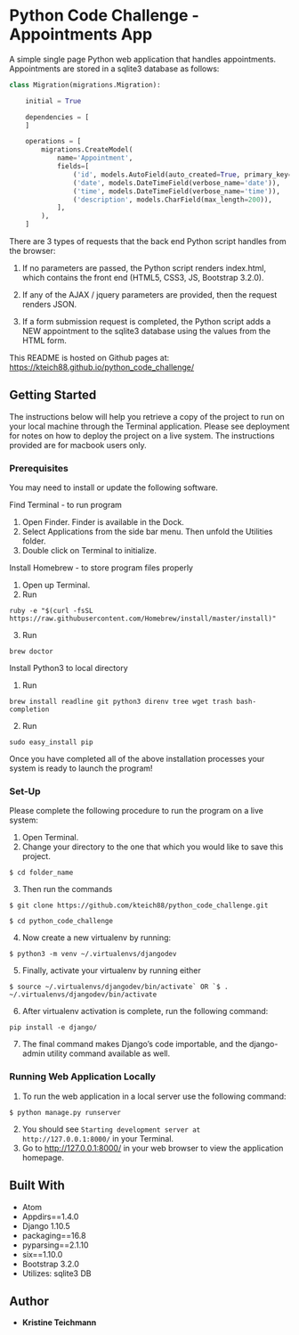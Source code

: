 # Python Code Challenge - Appointments App

A simple single page Python web application that handles appointments. Appointments are stored in a sqlite3 database as follows:

```python
class Migration(migrations.Migration):

    initial = True

    dependencies = [
    ]

    operations = [
        migrations.CreateModel(
            name='Appointment',
            fields=[
                ('id', models.AutoField(auto_created=True, primary_key=True, serialize=False, verbose_name='ID')),
                ('date', models.DateTimeField(verbose_name='date')),
                ('time', models.DateTimeField(verbose_name='time')),
                ('description', models.CharField(max_length=200)),
            ],
        ),
    ]
```

There are 3 types of requests that the back end Python script handles from the browser:

  1. If no  parameters are passed, the Python script renders index.html, which contains the front end (HTML5, CSS3, JS, Bootstrap 3.2.0).

  2. If any of the AJAX / jquery parameters are provided, then the request renders JSON.

  3. If a form submission request is completed, the Python script adds a NEW appointment to the sqlite3 database using the values from the HTML form.

This README is hosted on Github pages at: https://kteich88.github.io/python_code_challenge/

## Getting Started

The instructions below will help you retrieve a copy of the project to run on your local machine through the Terminal application. Please see deployment for notes on how to deploy the project on a live system.  The instructions provided are for macbook users only.

### Prerequisites

You may need to install or update the following software.

Find Terminal - to run program
  1. Open Finder. Finder is available in the Dock.
  2. Select Applications from the side bar menu.  Then unfold the Utilities folder.
  3. Double click on Terminal to initialize.

Install Homebrew - to store program files properly
  1. Open up Terminal.
  2. Run
  ```
  ruby -e "$(curl -fsSL https://raw.githubusercontent.com/Homebrew/install/master/install)"
  ```
  3. Run
  ```
  brew doctor
  ```

Install Python3 to local directory
  1. Run
  ```
  brew install readline git python3 direnv tree wget trash bash-completion
  ```
  2. Run
  ```
  sudo easy_install pip
  ```

Once you have completed all of the above installation processes your system is ready to launch the program!

### Set-Up

Please complete the following procedure to run the program on a live system:
  1. Open Terminal.
  2. Change your directory to the one that which you would like to save this project.
  ```
  $ cd folder_name
  ```
  3. Then run the commands
  ```
  $ git clone https://github.com/kteich88/python_code_challenge.git
  ```
  ```
  $ cd python_code_challenge
  ```
  4. Now create a new virtualenv by running:
  ```
  $ python3 -m venv ~/.virtualenvs/djangodev
  ```
  5. Finally, activate your virtualenv by running either
  ```
  $ source ~/.virtualenvs/djangodev/bin/activate` OR `$ . ~/.virtualenvs/djangodev/bin/activate
  ```
  6. After virtualenv activation is complete, run the following command:
  ```
  pip install -e django/
  ```
  7. The final command makes Django’s code importable, and the django-admin utility command available as well.

### Running Web Application Locally

  1. To run the web application in a local server use the following command:
  ```
  $ python manage.py runserver
  ```
  2. You should see `Starting development server at http://127.0.0.1:8000/` in your Terminal.
  3. Go to http://127.0.0.1:8000/ in your web browser to view the application homepage.

## Built With

* Atom
* Appdirs==1.4.0
* Django 1.10.5
* packaging==16.8
* pyparsing==2.1.10
* six==1.10.0
* Bootstrap 3.2.0
* Utilizes: sqlite3 DB

## Author

* **Kristine Teichmann**
